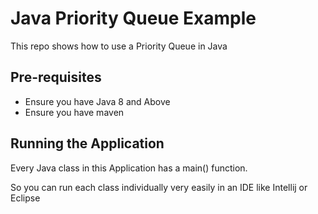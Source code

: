 # Java Priority Queue Example
This repo shows how to use a Priority Queue in Java

## Pre-requisites

* Ensure you have Java 8 and Above
* Ensure you have maven

## Running the Application

Every Java class in this Application has a main() function. 

So you can run each class individually very easily in an IDE like Intellij or Eclipse
